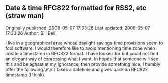 ## Date & time RFC822 formatted for RSS2, etc (straw man) 
Originally published: 2008-05-07 17:33:26 
Last updated: 2008-05-07 17:33:26 
Author: Bill Bell 
 
I live in a geographical area whose daylight savings time provisions seem to fool software. I would therefore like to avoid mentioning time zone when I create a timestamp in RFC822 format. I have looked for but could not find an elegant way of expressing what I want. In hopes that someone will see this and be aghast at my ignorance, then provide something nice, I humbly offer the following.\n\nIt takes a datetime and gives back an RFC822 timestamp (I think).